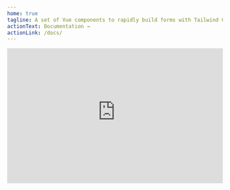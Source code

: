 ```yaml
---
home: true
tagline: A set of Vue components to rapidly build forms with Tailwind CSS (v1.0 and v2.0) and Bootstrap 4. Supports validation, model binding, includes default vendor styling and fully customizable!
actionText: Documentation →
actionLink: /docs/
---
```

<iframe style="max-width: 100%" width="560" height="315" src="https://www.youtube-nocookie.com/embed/DBronijhDac" frameborder="0" allow="accelerometer; autoplay; clipboard-write; encrypted-media; gyroscope; picture-in-picture" allowfullscreen></iframe>
